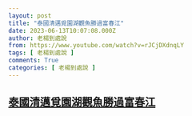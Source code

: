 ```yaml
---
layout: post
title: "泰國清邁覓園湖觀魚勝過富春江"
date: 2023-06-13T10:07:08.000Z
author: 老楊到處說
from: https://www.youtube.com/watch?v=rJCjDXdnqLY
tags: [ 老楊到處說 ]
comments: True
categories: [ 老楊到處說 ]
---
```

<!--1686650828000-->
[泰國清邁覓園湖觀魚勝過富春江](https://www.youtube.com/watch?v=rJCjDXdnqLY)
------

<div>

</div>
